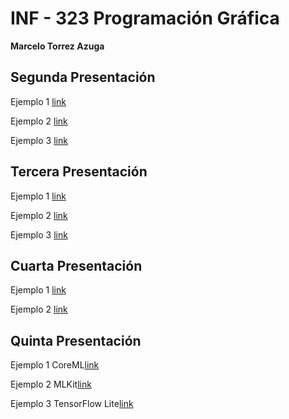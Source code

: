 # INF - 323 Programación Gráfica
**Marcelo Torrez Azuga**

Segunda Presentación
-------------

Ejemplo 1 [link](https://github.com/Mac3495/INF-323/blob/master/ejemplo1.py "link")

Ejemplo 2 [link](https://github.com/Mac3495/INF-323/blob/master/ejemplo2.py "link")

Ejemplo 3 [link](https://github.com/Mac3495/INF-323/blob/master/ejemplo3.py "link")

Tercera Presentación
-------------

Ejemplo 1 [link](https://github.com/Mac3495/INF-323/blob/master/ejemplo4.py "link")

Ejemplo 2 [link](https://github.com/Mac3495/INF-323/blob/master/ejemplo5.py "link")

Ejemplo 3 [link](https://github.com/Mac3495/INF-323/blob/master/ejemplo6.py "link")

Cuarta Presentación
-------------

Ejemplo 1 [link](https://github.com/Mac3495/INF-323/blob/master/ejemplo4.py "link")

Ejemplo 2 [link](https://github.com/Mac3495/INF-323/blob/master/ejemplo5.py "link")


Quinta Presentación
-------------

Ejemplo 1 CoreML[link](https://github.com/Mac3495/INF-323/blob/master/ejemplo4.py "link")

Ejemplo 2 MLKit[link](https://github.com/Mac3495/INF-323/blob/master/ejemplo5.py "link")

Ejemplo 3 TensorFlow Lite[link](https://github.com/Mac3495/INF-323/blob/master/ejemplo6.py "link")
